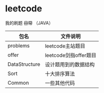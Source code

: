 # leetcode

我的刷题 ~~日常~~ （JAVA）

包名             |        文件说明
|  ----         | ----                      |
|problems        |     leetcode主站题目         |
|offer           |     leetcode剑指offer题目|
|DataStructure   |     设计题用到的数据结构|
|Sort|十大排序算法|
|Common|一些其他代码|
